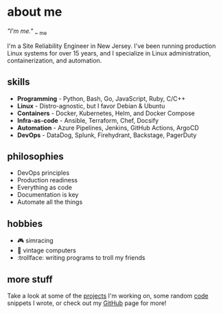 # about me

<!-- markdownlint-disable MD033 -->
*"I'm me."* <sub>~ me</sub>

I'm a Site Reliability Engineer in New Jersey. I've been running production Linux systems for over 15 years, and I specialize in Linux administration, containerization, and automation.

<!-- tabs: start -->

## **skills**

- **Programming** - Python, Bash, Go, JavaScript, Ruby, C/C++
- **Linux** - Distro-agnostic, but I favor Debian & Ubuntu
- **Containers** - Docker, Kubernetes, Helm, and Docker Compose
- **Infra-as-code** - Ansible, Terraform, Chef, Docsify
- **Automation** - Azure Pipelines, Jenkins, GitHub Actions, ArgoCD
- **DevOps** - DataDog, Splunk, Firehydrant, Backstage, PagerDuty

## **philosophies**

- DevOps principles
- Production readiness
- Everything as code
- Documentation is key
- Automate all the things

## **hobbies**

- :video_game:  simracing
- :floppy_disk: vintage computers
- :trollface: writing programs to troll my friends

<!-- tabs: end -->

## more stuff

Take a look at some of the [projects](projects) I'm working on, some random [code](code) snippets I wrote, or check out my [GitHub](https://github.com/eaglerock1337/) page for more!
